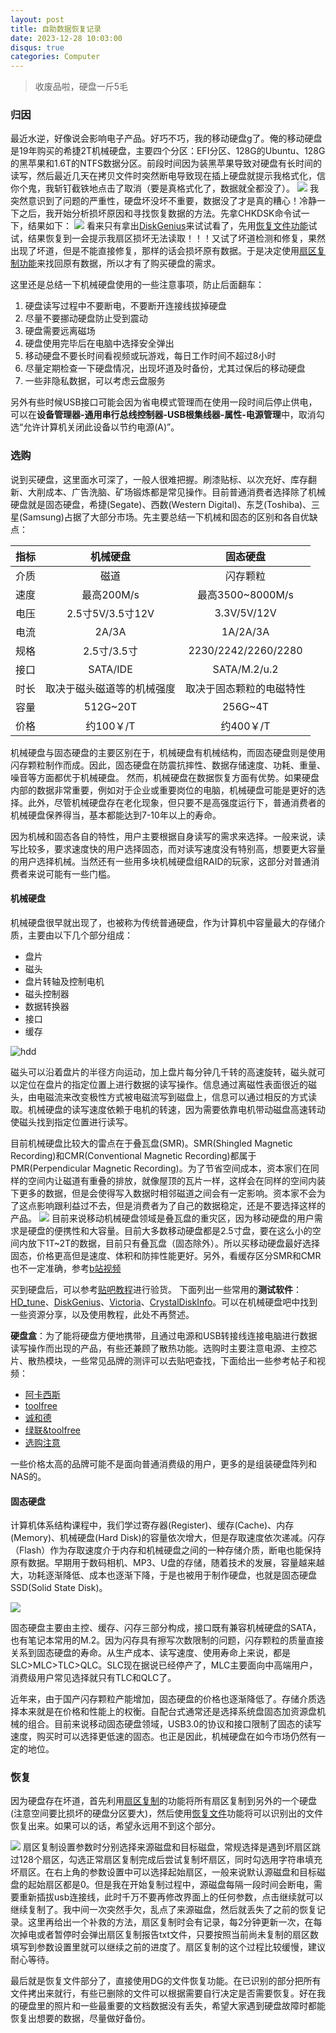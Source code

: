 ```yaml
---
layout: post
title: 自助数据恢复记录
date: 2023-12-28 10:03:00
disqus: true
categories: Computer
---
```


> 收废品啦，硬盘一斤5毛

### 归因
最近水逆，好像说会影响电子产品。好巧不巧，我的移动硬盘g了。俺的移动硬盘是19年购买的希捷2T机械硬盘，主要四个分区：EFI分区、128G的Ubuntu、128G的黑苹果和1.6T的NTFS数据分区。前段时间因为装黑苹果导致对硬盘有长时间的读写，然后最近几天在拷贝文件时突然断电导致现在插上硬盘就提示我格式化，信你个鬼，我斩钉截铁地点击了取消（要是真格式化了，数据就全都没了）。
![](../../../../assets/images/disk_format.jpg)
我突然意识到了问题的严重性，硬盘坏没坏不重要，数据没了才是真的糟心！冷静一下之后，我开始分析损坏原因和寻找恢复数据的方法。先拿CHKDSK命令试一下，结果如下：
![](../../../../assets/images/disk_chkdsk.jpg)
看来只有拿出[DiskGenius](https://www.diskgenius.cn/)来试试看了，先用[恢复文件功能](https://www.diskgenius.cn/exp/use-tutorial.php)试试，结果恢复到一会提示我扇区损坏无法读取！！！又试了坏道检测和修复，果然出现了坏道，但是不能直接修复，那样的话会损坏原有数据。于是决定使用[扇区复制功能](https://www.diskgenius.cn/exp/disk-bad-sector-data-recovery.php)来找回原有数据，所以才有了购买硬盘的需求。

这里还是总结一下机械硬盘使用的一些注意事项，防止后面翻车：
1. 硬盘读写过程中不要断电，不要断开连接线拔掉硬盘
2. 尽量不要挪动硬盘防止受到震动
3. 硬盘需要远离磁场
4. 硬盘使用完毕后在电脑中选择安全弹出
5. 移动硬盘不要长时间看视频或玩游戏，每日工作时间不超过8小时
6. 尽量定期检查一下硬盘情况，出现坏道及时备份，尤其过保后的移动硬盘
7. 一些非隐私数据，可以考虑云盘服务

另外有些时候USB接口可能会因为省电模式管理而在使用一段时间后停止供电，可以在**设备管理器-通用串行总线控制器-USB根集线器-属性-电源管理**中，取消勾选“允许计算机关闭此设备以节约电源(A)”。

### 选购
说到买硬盘，这里面水可深了，一般人很难把握。刷漆贴标、以次充好、库存翻新、大削成本、广告洗脑、矿场锻炼都是常见操作。目前普通消费者选择除了机械硬盘就是固态硬盘，希捷(Segate)、西数(Western Digital)、东芝(Toshiba)、三星(Samsung)占据了大部分市场。先主要总结一下机械和固态的区别和各自优缺点：

| 指标 |          机械硬盘          |         固态硬盘         |
| ---- | :------------------------: | :----------------------: |
| 介质 |             磁道           |           闪存颗粒       |
| 速度 |         最高200M/s         |      最高3500~8000M/s    |
| 电压 |       2.5寸5V/3.5寸12V     |        3.3V/5V/12V       |
| 电流 |            2A/3A           |          1A/2A/3A        |
| 规格 |         2.5寸/3.5寸        |     2230/2242/2260/2280  |
| 接口 |          SATA/IDE          |        SATA/M.2/u.2      |
| 时长 | 取决于磁头磁道等的机械强度 | 取决于固态颗粒的电磁特性 |
| 容量 |          512G~20T          |          256G~4T         |
| 价格 |         约100￥/T          |         约400￥/T        |

机械硬盘与固态硬盘的主要区别在于，机械硬盘有机械结构，而固态硬盘则是使用闪存颗粒制作而成。因此，固态硬盘在防震抗摔性、数据存储速度、功耗、重量、噪音等方面都优于机械硬盘。
然而，机械硬盘在数据恢复方面有优势。如果硬盘内部的数据非常重要，例如对于企业或重要岗位的电脑，机械硬盘可能是更好的选择。此外，尽管机械硬盘存在老化现象，但只要不是高强度运行下，普通消费者的机械硬盘保养得当，基本都能达到7-10年以上的寿命。

因为机械和固态各自的特性，用户主要根据自身读写的需求来选择。一般来说，读写比较多，要求速度快的用户选择固态，而对读写速度没有特别高，想要更大容量的用户选择机械。当然还有一些用多块机械硬盘组RAID的玩家，这部分对普通消费者来说可能有一些门槛。


#### 机械硬盘
机械硬盘很早就出现了，也被称为传统普通硬盘，作为计算机中容量最大的存储介质，主要由以下几个部分组成：

- 盘片
- 磁头
- 盘片转轴及控制电机
- 磁头控制器
- 数据转换器
- 接口
- 缓存

![hdd](https://upload.wikimedia.org/wikipedia/commons/thumb/f/f8/Laptop-hard-drive-exposed.jpg/440px-Laptop-hard-drive-exposed.jpg)

磁头可以沿着盘片的半径方向运动，加上盘片每分钟几千转的高速旋转，磁头就可以定位在盘片的指定位置上进行数据的读写操作。信息通过离磁性表面很近的磁头，由电磁流来改变极性方式被电磁流写到磁盘上，信息可以通过相反的方式读取。机械硬盘的读写速度依赖于电机的转速，因为需要依靠电机带动磁盘高速转动使磁头找到指定位置进行读写。

目前机械硬盘比较大的雷点在于叠瓦盘(SMR)。SMR(Shingled Magnetic Recording)和CMR(Conventional Magnetic Recording)都属于PMR(Perpendicular Magnetic Recording)。为了节省空间成本，资本家们在同样的空间内让磁道有重叠的排放，就像屋顶的瓦片一样，这样会在同样的空间内装下更多的数据，但是会使得写入数据时相邻磁道之间会有一定影响。资本家不会为了这点影响跟利益过不去，但是消费者为了自己的数据稳定，还是不要选择这样的产品。
![](../../../../assets/images/disk_intro-smr-zones.png)
目前来说移动机械硬盘领域是叠瓦盘的重灾区，因为移动硬盘的用户需求是硬盘的便携性和大容量。目前大多数移动硬盘都是2.5寸盘，要在这么小的空间内放下1T~2T的数据，目前只有叠瓦盘（固态除外）。所以买移动硬盘最好选择固态，价格更高但是速度、体积和防摔性能更好。另外，看缓存区分SMR和CMR也不一定准确，参考[b站视频](https://www.bilibili.com/video/BV15V4y1J7QW/)

买到硬盘后，可以参考[贴吧教程](https://tieba.baidu.com/p/8653604476)进行验货。
下面列出一些常用的**测试软件**：[HD_tune](https://www.hdtune.com/index.html)、[DiskGenius](https://www.diskgenius.cn/)、[Victoria](https://hdd.by/Victoria/)、[CrystalDiskInfo](https://crystalmark.info/ja/software/crystaldiskinfo/)。可以在机械硬盘吧中找到一些资源分享，以及使用教程，此处不再赘述。

**硬盘盒**：为了能将硬盘方便地携带，且通过电源和USB转接线连接电脑进行数据读写操作而出现的产品，有些还兼顾了散热功能。选购时主要注意电源、主控芯片、散热模块，一些常见品牌的测评可以去贴吧查找，下面给出一些参考帖子和视频：

- [阿卡西斯](https://tieba.baidu.com/p/7811784850?pn=1)
- [toolfree](https://tieba.baidu.com/p/8152387971?pid=146164226786&cid=0#146164226786)
- [诚和德](https://tieba.baidu.com/p/8573924251?pn=2#)
- [绿联&toolfree](https://tieba.baidu.com/p/8089988694?pid=145822428350&cid=0#)
- [选购注意](https://www.bilibili.com/video/BV1MS4y1C781/?spm_id_from=333.999.0.0)

一些价格太高的品牌可能不是面向普通消费级的用户，更多的是组装硬盘阵列和NAS的。

#### 固态硬盘
计算机体系结构课程中，我们学过寄存器(Register)、缓存(Cache)、内存(Memory)、机械硬盘(Hard Disk)的容量依次增大，但是存取速度依次递减。闪存（Flash）作为存取速度介于内存和机械硬盘之间的一种存储介质，断电也能保持原有数据。早期用于数码相机、MP3、U盘的存储，随着技术的发展，容量越来越大，功耗逐渐降低、成本也逐渐下降，于是也被用于制作硬盘，也就是固态硬盘SSD(Solid State Disk)。

![](../../../../assets/images/disk_flash.jpg)

固态硬盘主要由主控、缓存、闪存三部分构成，接口既有兼容机械硬盘的SATA，也有笔记本常用的M.2。因为闪存具有擦写次数限制的问题，闪存颗粒的质量直接关系到固态硬盘的寿命。从生产成本、读写速度、使用寿命上来说，都是SLC>MLC>TLC>QLC。SLC现在据说已经停产了，MLC主要面向中高端用户，消费级用户常见选择就只有TLC和QLC了。

近年来，由于国产闪存颗粒产能增加，固态硬盘的价格也逐渐降低了。存储介质选择本来就是在价格和性能上的权衡。自配台式通常还是选择系统盘固态加资源盘机械的组合。目前来说移动固态硬盘领域，USB3.0的协议和接口限制了固态的读写速度，购买时可以选择更低速的固态。也正是因此，机械硬盘在如今市场仍然有一定的地位。


### 恢复
因为硬盘存在坏道，首先利用[扇区复制](https://diskgenius.cn/help/copy-sectors.php)的功能将所有扇区复制到另外的一个硬盘(注意空间要比损坏的硬盘分区要大)，然后使用[恢复文件](https://diskgenius.cn/help/TypeRecovery.php)功能将可以识别出的文件恢复出来。如果可以的话，希望永远用不到这个部分。

![](../../../../assets/images/disk_sector_copy.jpg)
扇区复制设置参数时分别选择来源磁盘和目标磁盘，常规选择是遇到坏扇区跳过128个扇区，勾选正常扇区复制完成后尝试复制坏扇区，同时勾选用字符串填充坏扇区。在右上角的参数设置中可以选择起始扇区，一般来说默认源磁盘和目标磁盘的起始扇区都是0。但是我在开始复制过程中，源磁盘每隔一段时间会断电，需要重新插拔usb连接线，此时千万不要再修改界面上的任何参数，点击继续就可以继续复制了。我中间一次突然手欠，乱点了来源磁盘，然后就丢失了之前的恢复记录。这里再给出一个补救的方法，扇区复制时会有记录，每2分钟更新一次，在每次掉电或者暂停时会弹出扇区复制报告txt文件，只要按照当前尚未复制的扇区数填写到参数设置里就可以继续之前的进度了。扇区复制的这个过程比较缓慢，建议耐心等待。

最后就是恢复文件部分了，直接使用DG的文件恢复功能。在已识别的部分把所有文件拷出来就行，有些已删除的文件可以根据需要自行决定是否需要恢复。好在我的硬盘里的照片和一些最重要的文档数据没有丢失，希望大家遇到硬盘故障时都能恢复出想要的数据，尽量做好备份。
